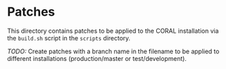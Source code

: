 # Patches

This directory contains patches to be applied to the CORAL installation via the
`build.sh` script in the `scripts` directory.

_TODO:_ Create patches with a branch name in the filename to be applied to
different installations (production/master or test/development).
